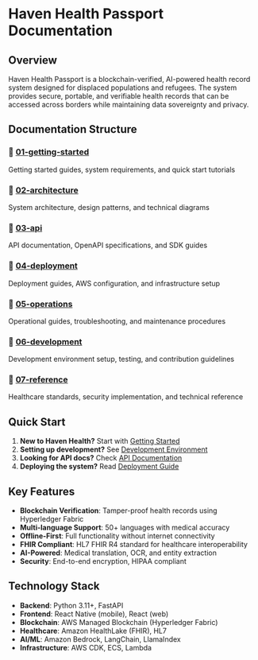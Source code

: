 # Haven Health Passport Documentation

## Overview

Haven Health Passport is a blockchain-verified, AI-powered health record system designed for displaced populations and refugees. The system provides secure, portable, and verifiable health records that can be accessed across borders while maintaining data sovereignty and privacy.

## Documentation Structure

### 📁 [01-getting-started](./01-getting-started/)
Getting started guides, system requirements, and quick start tutorials

### 📁 [02-architecture](./02-architecture/)
System architecture, design patterns, and technical diagrams

### 📁 [03-api](./03-api/)
API documentation, OpenAPI specifications, and SDK guides

### 📁 [04-deployment](./04-deployment/)
Deployment guides, AWS configuration, and infrastructure setup

### 📁 [05-operations](./05-operations/)
Operational guides, troubleshooting, and maintenance procedures

### 📁 [06-development](./06-development/)
Development environment setup, testing, and contribution guidelines

### 📁 [07-reference](./07-reference/)
Healthcare standards, security implementation, and technical reference

## Quick Start

1. **New to Haven Health?** Start with [Getting Started](./01-getting-started/README.md)
2. **Setting up development?** See [Development Environment](./06-development/development-environment.md)
3. **Looking for API docs?** Check [API Documentation](./03-api/api-specification.md)
4. **Deploying the system?** Read [Deployment Guide](./04-deployment/aws-configuration.md)

## Key Features

- **Blockchain Verification**: Tamper-proof health records using Hyperledger Fabric
- **Multi-language Support**: 50+ languages with medical accuracy
- **Offline-First**: Full functionality without internet connectivity
- **FHIR Compliant**: HL7 FHIR R4 standard for healthcare interoperability
- **AI-Powered**: Medical translation, OCR, and entity extraction
- **Security**: End-to-end encryption, HIPAA compliant

## Technology Stack

- **Backend**: Python 3.11+, FastAPI
- **Frontend**: React Native (mobile), React (web)
- **Blockchain**: AWS Managed Blockchain (Hyperledger Fabric)
- **Healthcare**: Amazon HealthLake (FHIR), HL7
- **AI/ML**: Amazon Bedrock, LangChain, LlamaIndex
- **Infrastructure**: AWS CDK, ECS, Lambda